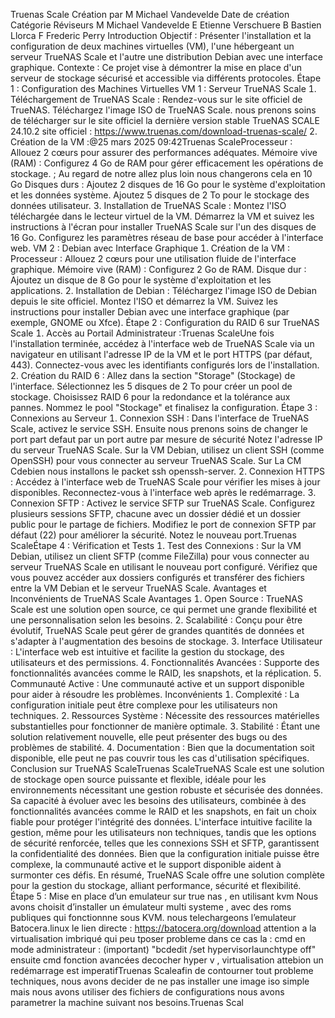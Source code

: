 Truenas Scale
Création par M Michael Vandevelde
Date de
création
Catégorie
Réviseurs M Michael Vandevelde E Etienne Verschuere
B Bastien Llorca F Frederic Perry
Introduction
Objectif  Présenter l'installation et la configuration de deux machines
virtuelles VM, l'une hébergeant un serveur TrueNAS Scale et l'autre une
distribution Debian avec une interface graphique.
Contexte  Ce projet vise à démontrer la mise en place d'un serveur de
stockage sécurisé et accessible via différents protocoles.
Étape 1 : Configuration des Machines Virtuelles
VM 1 : Serveur TrueNAS Scale
 Téléchargement de TrueNAS Scale :
Rendez-vous sur le site officiel de TrueNAS.
Téléchargez l'image ISO de TrueNAS Scale.
nous prenons soins de télécharger sur le site officiel la dernière version
stable
TrueNAS SCALE 24.10.2
site officiel : https://www.truenas.com/download-truenas-scale/
 Création de la VM :25 mars 2025 0942Truenas ScaleProcesseur  Allouez 2 cœurs pour assurer des performances
adéquates.
Mémoire vive RAM  Configurez 4 Go de RAM pour gérer
efficacement les opérations de stockage. ; Au regard de notre allez plus
loin nous changerons cela en 10 Go
Disques durs :
Ajoutez 2 disques de 16 Go pour le système d'exploitation et les
données système.
Ajoutez 5 disques de 2 To pour le stockage des données utilisateur.
 Installation de TrueNAS Scale :
Montez l'ISO téléchargée dans le lecteur virtuel de la VM.
Démarrez la VM et suivez les instructions à l'écran pour installer
TrueNAS Scale sur l'un des disques de 16 Go.
Configurez les paramètres réseau de base pour accéder à l'interface
web.
VM 2 : Debian avec Interface Graphique
 Création de la VM :
Processeur  Allouez 2 cœurs pour une utilisation fluide de l'interface
graphique.
Mémoire vive RAM  Configurez 2 Go de RAM.
Disque dur  Ajoutez un disque de 8 Go pour le système d'exploitation
et les applications.
 Installation de Debian :
Téléchargez l'image ISO de Debian depuis le site officiel.
Montez l'ISO et démarrez la VM.
Suivez les instructions pour installer Debian avec une interface
graphique (par exemple, GNOME ou Xfce).
Étape 2 : Configuration du RAID 6 sur TrueNAS Scale
 Accès au Portail Administrateur :Truenas ScaleUne fois l'installation terminée, accédez à l'interface web de TrueNAS
Scale via un navigateur en utilisant l'adresse IP de la VM et le port
HTTPS (par défaut, 443.
Connectez-vous avec les identifiants configurés lors de l'installation.
 Création du RAID 6 :
Allez dans la section "Storage" Stockage) de l'interface.
Sélectionnez les 5 disques de 2 To pour créer un pool de stockage.
Choisissez RAID 6 pour la redondance et la tolérance aux pannes.
Nommez le pool "Stockage" et finalisez la configuration.
Étape 3 : Connexions au Serveur
 Connexion SSH :
Dans l'interface de TrueNAS Scale, activez le service SSH.
Ensuite nous prenons soins de changer le port part defaut par un port
autre par mesure de sécurité
Notez l'adresse IP du serveur TrueNAS Scale.
Sur la VM Debian, utilisez un client SSH (comme OpenSSH pour vous
connecter au serveur TrueNAS Scale.
Sur La CM Cdebien nous installons le packet ssh openssh-server.
 Connexion HTTPS :
Accédez à l'interface web de TrueNAS Scale pour vérifier les mises à
jour disponibles.
Reconnectez-vous à l'interface web après le redémarrage.
 Connexion SFTP :
Activez le service SFTP sur TrueNAS Scale.
Configurez plusieurs sessions SFTP, chacune avec un dossier dédié et
un dossier public pour le partage de fichiers.
Modifiez le port de connexion SFTP par défaut 22 pour améliorer la
sécurité. Notez le nouveau port.Truenas ScaleÉtape 4 : Vérification et Tests
 Test des Connexions :
Sur la VM Debian, utilisez un client SFTP (comme FileZilla) pour vous
connecter au serveur TrueNAS Scale en utilisant le nouveau port
configuré.
Vérifiez que vous pouvez accéder aux dossiers configurés et transférer
des fichiers entre la VM Debian et le serveur TrueNAS Scale.
Avantages et Inconvénients de TrueNAS Scale
Avantages
 Open Source  TrueNAS Scale est une solution open source, ce qui permet
une grande flexibilité et une personnalisation selon les besoins.
 Scalabilité  Conçu pour être évolutif, TrueNAS Scale peut gérer de grandes
quantités de données et s'adapter à l'augmentation des besoins de
stockage.
 Interface Utilisateur  L'interface web est intuitive et facilite la gestion du
stockage, des utilisateurs et des permissions.
 Fonctionnalités Avancées  Supporte des fonctionnalités avancées comme
le RAID, les snapshots, et la réplication.
 Communauté Active  Une communauté active et un support disponible
pour aider à résoudre les problèmes.
Inconvénients
 Complexité  La configuration initiale peut être complexe pour les
utilisateurs non techniques.
 Ressources Système  Nécessite des ressources matérielles substantielles
pour fonctionner de manière optimale.
 Stabilité  Étant une solution relativement nouvelle, elle peut présenter des
bugs ou des problèmes de stabilité.
 Documentation  Bien que la documentation soit disponible, elle peut ne
pas couvrir tous les cas d'utilisation spécifiques.
Conclusion sur TrueNAS ScaleTruenas ScaleTrueNAS Scale est une solution de stockage open source puissante et flexible,
idéale pour les environnements nécessitant une gestion robuste et sécurisée
des données. Sa capacité à évoluer avec les besoins des utilisateurs, combinée
à des fonctionnalités avancées comme le RAID et les snapshots, en fait un
choix fiable pour protéger l'intégrité des données.
L'interface intuitive facilite la gestion, même pour les utilisateurs non
techniques, tandis que les options de sécurité renforcée, telles que les
connexions SSH et SFTP, garantissent la confidentialité des données. Bien que
la configuration initiale puisse être complexe, la communauté active et le
support disponible aident à surmonter ces défis.
En résumé, TrueNAS Scale offre une solution complète pour la gestion du
stockage, alliant performance, sécurité et flexibilité.
Étape 5 : Mise en place dʼun emulateur sur true nas , en
utilisant kvm
Nous avons choisit dʼinstaller un émulateur multi systeme , avec des roms
publiques
qui fonctionnne sous KVM.
nous telechargeons lʼemulateur Batocera.linux
le lien directe : https://batocera.org/download
attention a la virtualisation imbriqué qui peu tposer probleme dans ce cas la :
cmd en mode administrateur : (important)
"bcdedit /set hypervisorlaunchtype off"
ensuite cmd fonction avancées decocher hyper v , virtualisation
attebion un redémarrage est imperatifTruenas Scaleafin de contourner tout probleme techniques, nous avons decider de ne pas
installer une image iso simple mais nous avons utiliser des fichiers de
configurations
nous avons parametrer la machine suivant nos besoins.Truenas Scal
